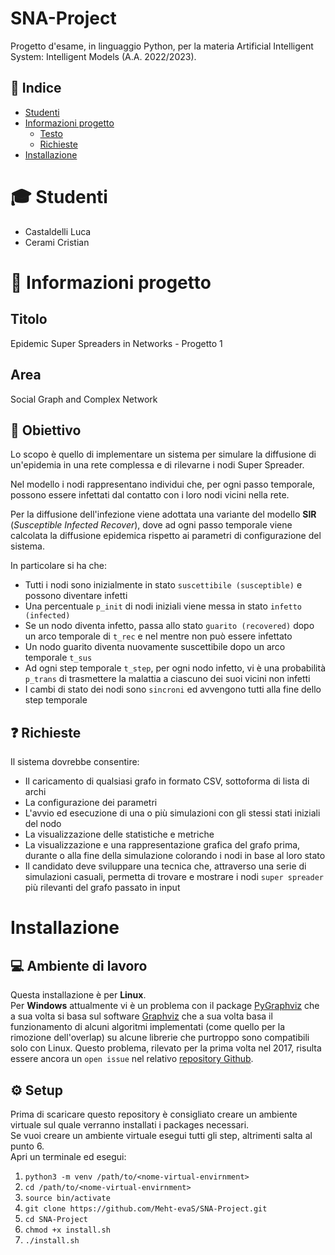 # SNA-Project

Progetto d'esame, in linguaggio Python, per la materia Artificial Intelligent System: Intelligent Models (A.A. 2022/2023).

## :pencil: **Indice**

- [Studenti](#studenti)
- [Informazioni progetto](#info_progetto)
	- [Testo](#testo)
	- [Richieste](#richieste)
- [Installazione](#installazione)


# :mortar_board: **Studenti**
- Castaldelli Luca
- Cerami Cristian


# :page_facing_up: **Informazioni progetto**

## Titolo
Epidemic Super Spreaders in Networks - Progetto 1

## Area
Social Graph and Complex Network

## :dart: Obiettivo
Lo scopo è quello di implementare un sistema per simulare la diffusione di un'epidemia in una rete complessa e di rilevarne i nodi Super Spreader.

Nel modello i nodi rappresentano individui che, per ogni passo temporale, possono essere infettati dal contatto con i loro nodi vicini nella rete.

Per la diffusione dell'infezione viene adottata una variante del modello **SIR** (*Susceptible Infected Recover*), dove ad ogni passo temporale viene calcolata la diffusione epidemica rispetto ai parametri di configurazione del sistema.

In particolare si ha che:
- Tutti i nodi sono inizialmente in stato `suscettibile (susceptible)` e possono diventare infetti
- Una percentuale `p_init` di nodi iniziali viene messa in stato `infetto (infected)`
- Se un nodo diventa infetto, passa allo stato `guarito (recovered)` dopo un arco temporale di `t_rec` e nel mentre non può essere infettato
- Un nodo guarito diventa nuovamente suscettibile dopo un arco temporale `t_sus`
- Ad ogni step temporale `t_step`, per ogni nodo infetto, vi è una probabilità `p_trans` di trasmettere la malattia a ciascuno dei suoi vicini non infetti
- I cambi di stato dei nodi sono `sincroni` ed avvengono tutti alla fine dello step temporale

## :question: Richieste
Il sistema dovrebbe consentire:
- Il caricamento di qualsiasi grafo in formato CSV, sottoforma di lista di archi
- La configurazione dei parametri
- L'avvio ed esecuzione di una o più simulazioni con gli stessi stati iniziali del nodo
- La visualizzazione delle statistiche e metriche
- La visualizzazione e una rappresentazione grafica del grafo prima, durante o alla fine della simulazione colorando i nodi in base al loro stato
- Il candidato deve sviluppare una tecnica che, attraverso una serie di simulazioni casuali, permetta di trovare e mostrare i nodi `super spreader` più rilevanti del grafo passato in input


# **Installazione**

## :computer: Ambiente di lavoro
Questa installazione è per <b>Linux</b>.<br>
Per <b>Windows</b> attualmente vi è un problema con il package [PyGraphviz](https://pygraphviz.github.io/documentation/stable/install.html) che a sua volta si basa sul software [Graphviz](https://graphviz.org/download/) che a sua volta basa il funzionamento di alcuni algoritmi implementati (come quello per la rimozione dell'overlap) su alcune librerie che purtroppo sono compatibili solo con Linux. Questo problema, rilevato per la prima volta nel 2017, risulta essere ancora un `open issue` nel relativo [repository Github](https://github.com/ellson/MOTHBALLED-graphviz/issues/1269).

## :gear: Setup
Prima di scaricare questo repository è consigliato creare un ambiente virtuale sul quale verranno installati i packages necessari.<br>
Se vuoi creare un ambiente virtuale esegui tutti gli step, altrimenti salta al punto 6.<br>
Apri un terminale ed esegui:
1) `python3 -m venv /path/to/<nome-virtual-envirnment>`
2) `cd /path/to/<nome-virtual-envirnment>`
3) `source bin/activate`
4) `git clone https://github.com/Meht-evaS/SNA-Project.git`
5) `cd SNA-Project`
6) `chmod +x install.sh`
7) `./install.sh`
